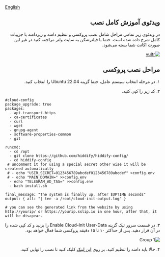 [English](https://github.com/hiddify/hiddify-config/wiki/Quick-installation-on-Vultr-Servers)

<div dir="rtl" markdown="1">

## ویدئوی آموزش کامل نصب

در ویدئوی زیر تمامی مراحل شامل نصب پروکسی و تنظیم دامنه و زیردامنه با جزییات کامل شرح داده شده است.
 حتما با فیلترشکن به سایت ولتر مراجعه کنید در غیر این صورت اکانت شما بسته می‌شود.

[![vultr](https://img.youtube.com/vi/hRRg10BURJI/maxresdefault.jpg)](https://www.youtube.com/watch?v=hRRg10BURJI)

## مراحل نصب پروکسی

۱. در مرحله انتخاب سیستم عامل، حتما گزینه Ubuntu 22.04 را انتخاب کنید.

۲. کد زیر را کپی کنید.
<div dir="ltr" markdown="1">

```
#cloud-config
package_upgrade: true
packages:
  - apt-transport-https
  - ca-certificates
  - curl
  - wget
  - gnupg-agent
  - software-properties-common
  - git

runcmd:
  - cd /opt
  - git clone https://github.com/hiddify/hiddify-config/
  - cd hiddify-config
 # uncomment it for using a special secret other wise it will be createed automatically
 # - echo "USER_SECRET=0123456789abcdef0123456789abcdef" >config.env
 # - echo "MAIN_DOMAIN=" >>config.env
  - echo "TELEGRAM_AD_TAG=" >>config.env
  - bash install.sh

final_message: "The system is finally up, after $UPTIME seconds"
output: { all: "| tee -a /root/cloud-init-output.log" }

# you can see the generated link from the website by using http://yourip/ or https://yourip.sslip.io in one hour, after that, it will be disapear. 
```
</div>

۳. در قسمت سرور تیک گزینه Enable Cloud-Init User-Data را بزنید و کد کپی شده را در آن قرار دهید. پس از حداکثر ۱۰ تا ۱۵ دقیقه پروکسی شما فعال خواهد بود.

![Group 1](https://user-images.githubusercontent.com/79760104/221190008-239cd200-4184-4c05-82ea-ff00a47e920e.jpg)


۴. حالا باید دامنه را تنظیم کنید. بر روی [این لینک](https://github.com/hiddify/hiddify-config/wiki/%D8%B1%D8%A7%D9%87%D9%86%D9%85%D8%A7%DB%8C-%D8%AA%D9%86%D8%B8%DB%8C%D9%85-%D8%AF%D8%A7%D9%85%D9%86%D9%87-%D9%88-%D9%86%D9%87%D8%A7%DB%8C%DB%8C-%DA%A9%D8%B1%D8%AF%D9%86-%D9%86%D8%B5%D8%A8) کلیک کنید تا نصب را نهایی کنید.
</div>

